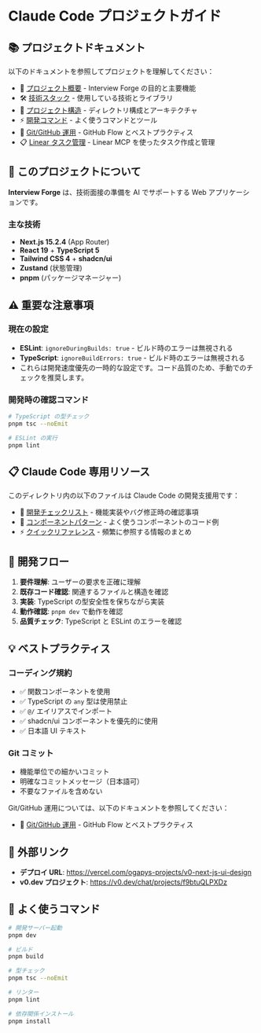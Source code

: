 # Claude Code プロジェクトガイド

## 📚 プロジェクトドキュメント

以下のドキュメントを参照してプロジェクトを理解してください：

- 📄 [プロジェクト概要](../docs/project-overview.md) - Interview Forge の目的と主要機能
- 🛠️ [技術スタック](../docs/tech-stack.md) - 使用している技術とライブラリ
- 📁 [プロジェクト構造](../docs/project-structure.md) - ディレクトリ構成とアーキテクチャ
- ⚡ [開発コマンド](../docs/development-commands.md) - よく使うコマンドとツール
- 🌊 [Git/GitHub 運用](../docs/git-workflow.md) - GitHub Flow とベストプラクティス
- 📋 [Linear タスク管理](../docs/linear-task-management.md) - Linear MCP を使ったタスク作成と管理

## 🎯 このプロジェクトについて

**Interview Forge** は、技術面接の準備を AI でサポートする Web アプリケーションです。

### 主な技術
- **Next.js 15.2.4** (App Router)
- **React 19** + **TypeScript 5**
- **Tailwind CSS 4** + **shadcn/ui**
- **Zustand** (状態管理)
- **pnpm** (パッケージマネージャー)

## ⚠️ 重要な注意事項

### 現在の設定
- **ESLint**: `ignoreDuringBuilds: true` - ビルド時のエラーは無視される
- **TypeScript**: `ignoreBuildErrors: true` - ビルド時のエラーは無視される
- これらは開発速度優先の一時的な設定です。コード品質のため、手動でのチェックを推奨します。

### 開発時の確認コマンド
```bash
# TypeScript の型チェック
pnpm tsc --noEmit

# ESLint の実行
pnpm lint
```

## 📋 Claude Code 専用リソース

このディレクトリ内の以下のファイルは Claude Code の開発支援用です：

- 📝 [開発チェックリスト](./development-checklist.md) - 機能実装やバグ修正時の確認事項
- 🎨 [コンポーネントパターン](./component-patterns.md) - よく使うコンポーネントのコード例
- ⚡ [クイックリファレンス](./quick-reference.md) - 頻繁に参照する情報のまとめ

## 🚀 開発フロー

1. **要件理解**: ユーザーの要求を正確に理解
2. **既存コード確認**: 関連するファイルと構造を確認
3. **実装**: TypeScript の型安全性を保ちながら実装
4. **動作確認**: `pnpm dev` で動作を確認
5. **品質チェック**: TypeScript と ESLint のエラーを確認

## 💡 ベストプラクティス

### コーディング規約
- ✅ 関数コンポーネントを使用
- ✅ TypeScript の `any` 型は使用禁止
- ✅ `@/` エイリアスでインポート
- ✅ shadcn/ui コンポーネントを優先的に使用
- ✅ 日本語 UI テキスト

### Git コミット
- 機能単位での細かいコミット
- 明確なコミットメッセージ（日本語可）
- 不要なファイルを含めない

Git/GitHub 運用については、以下のドキュメントを参照してください：
- 🌊 [Git/GitHub 運用](../docs/git-workflow.md) - GitHub Flow とベストプラクティス

## 🔗 外部リンク

- **デプロイ URL**: https://vercel.com/ogapys-projects/v0-next-js-ui-design
- **v0.dev プロジェクト**: https://v0.dev/chat/projects/f9btuQLPXDz

## 📌 よく使うコマンド

```bash
# 開発サーバー起動
pnpm dev

# ビルド
pnpm build

# 型チェック
pnpm tsc --noEmit

# リンター
pnpm lint

# 依存関係インストール
pnpm install
```

